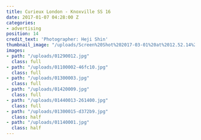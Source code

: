 ```yaml
---
title: Curieux London - Knoxville SS 16
date: 2017-01-07 04:28:00 Z
categories:
- advertising
position: 14
credit_text: 'Photographer: Heji Shin'
thumbnail_image: "/uploads/Screen%20Shot%202017-03-01%20at%2012.52.14%20PM.png"
images:
- path: "/uploads/01290012.jpg"
  class: full
- path: "/uploads/01100002-46fc10.jpg"
  class: full
- path: "/uploads/01300003.jpg"
  class: full
- path: "/uploads/01420009.jpg"
  class: full
- path: "/uploads/01440013-261400.jpg"
  class: full
- path: "/uploads/01300015-d372b9.jpg"
  class: half
- path: "/uploads/01140001.jpg"
  class: half
---
```



